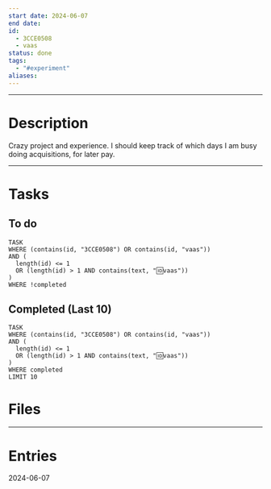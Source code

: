 ```yaml
---
start date: 2024-06-07
end date: 
id:
  - 3CCE0508
  - vaas
status: done
tags:
  - "#experiment"
aliases:
---
```

---
# Description
Crazy project and experience. I should keep track of which days I am busy doing acquisitions, for later pay.

---
# Tasks
## To do
```dataview
TASK
WHERE (contains(id, "3CCE0508") OR contains(id, "vaas"))
AND (
  length(id) <= 1 
  OR (length(id) > 1 AND contains(text, "🆔vaas"))
)
WHERE !completed
```
## Completed (Last 10)
```dataview
TASK
WHERE (contains(id, "3CCE0508") OR contains(id, "vaas"))
AND (
  length(id) <= 1 
  OR (length(id) > 1 AND contains(text, "🆔vaas"))
)
WHERE completed
LIMIT 10
```
# Files


---
# Entries
2024-06-07